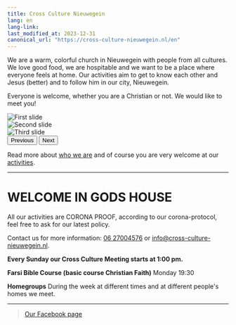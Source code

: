 ```yaml
---
title: Cross Culture Nieuwegein
lang: en
lang-link:
last_modified_at: 2023-12-31
canonical_url: "https://cross-culture-nieuwegein.nl/en"
---
```


We are a warm, colorful church in Nieuwegein with people from all cultures. We love good food, we are hospitable and we want to be a place where everyone feels at home. Our activities aim to get to know each other and Jesus (better) and to follow him in our city, Nieuwegein.

Everyone is welcome, whether you are a Christian or not. We would like to meet you!

<div id="carouselExampleControls" class="carousel slide" data-bs-ride="carousel">
  <div class="carousel-inner">
    <div class="carousel-item active">
      <img class="d-block w-100" src="../assets/img/slideshow1.jpg" alt="First slide">
    </div>
    <div class="carousel-item">
      <img class="d-block w-100" src="../assets/img/slideshow2.jpg" alt="Second slide">
    </div>
    <div class="carousel-item">
      <img class="d-block w-100" src="../assets/img/slideshow3.jpg" alt="Third slide">
    </div>
  </div>
  <button class="carousel-control-prev" type="button" data-bs-target="#carouselExampleControls" data-bs-slide="prev">
    <span class="carousel-control-prev-icon" aria-hidden="true"></span>
    <span class="visually-hidden">Previous</span>
  </button>
  <button class="carousel-control-next" type="button" data-bs-target="#carouselExampleControls" data-bs-slide="next">
    <span class="carousel-control-next-icon" aria-hidden="true"></span>
    <span class="visually-hidden">Next</span>
  </button>
</div>

<p class="mt-2">Read more about <a href="who-we-are">who we are</a> and of course you are very welcome at our <a href="activities">activities</a>.</p>

------------------------------------------------------------------------------------------------------------------------

# WELCOME IN GODS HOUSE

All our activities are CORONA PROOF, according to our corona-protocol, feel free to ask for our latest policy.

Contact us for more information: <a href="tel:+31627004576">06 27004576</a> or <a href="mailto:info@cross-culture-nieuwegein.nl">info@cross-culture-nieuwegein.nl</a>.

**Every Sunday our Cross Culture Meeting starts at 1:00 pm.**

**Farsi Bible Course (basic course Christian Faith)**
Monday 19:30

**Homegroups**
During the week at different times and at different people's homes we meet.

------------------------------------------------------------------------------------------------------------------------

<div id="fb-root"></div>
<script async defer crossorigin="anonymous" src="https://connect.facebook.net/nl_NL/sdk.js#xfbml=1&version=v5.0"></script>

<div class="fb-page" data-href="https://www.facebook.com/crossculturenieuwegein/" data-tabs="timeline, events, messages" data-width="500px" data-height="" data-small-header="false" data-adapt-container-width="true" data-hide-cover="false" data-show-facepile="true">
    <blockquote cite="https://www.facebook.com/crossculturenieuwegein/" class="fb-xfbml-parse-ignore">
        <a href="https://www.facebook.com/crossculturenieuwegein/">Our Facebook page</a>
    </blockquote>
</div>